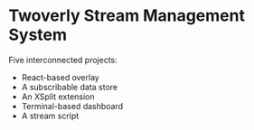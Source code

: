 Twoverly Stream Management System
=================================

Five interconnected projects:
- React-based overlay
- A subscribable data store
- An XSplit extension
- Terminal-based dashboard
- A stream script
